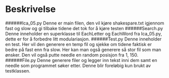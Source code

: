# Beskrivelse
######Ica_05.py
Denne er main filen, den vil kjøre shakespare.txt igjennom fast og slow og gi tilbake tidene det tok for å kjøre testen
######Search.py
Denne inneholder en superklasse til EachLetter og EachWord fra Ica_05.py, dette er for å forbedre litt modulariasjon.
######Test.py
Denne inneholder en test. Her vil den generere en temp fil og sjekke om tidene faktisk er bedre på fast enn fra slow. Her kan man også generere så stor fil som man ønsker. Den vil også putte needle en random posisjon fra 1, 150. 
######File.py
Denne generere filer og legger inn tekst inni dem samt en needle som programmet søker etter. Denne blir foreløbig kun brukt av testklassen. 

